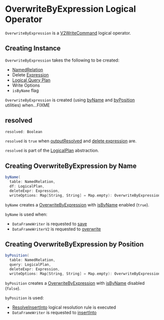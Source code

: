 # OverwriteByExpression Logical Operator

`OverwriteByExpression` is a [V2WriteCommand](V2WriteCommand.md) logical operator.

## Creating Instance

`OverwriteByExpression` takes the following to be created:

* <span id="table"> [NamedRelation](NamedRelation.md)
* <span id="deleteExpr"> Delete [Expression](../expressions/Expression.md)
* <span id="query"> [Logical Query Plan](LogicalPlan.md)
* <span id="writeOptions"> Write Options
* <span id="isByName"> `isByName` flag

`OverwriteByExpression` is created (using [byName](#byName) and [byPosition](#byPosition) utilities) when...FIXME

## <span id="resolved"> resolved

```scala
resolved: Boolean
```

`resolved` is `true` when [outputResolved](V2WriteCommand.md#outputResolved) and [delete expression](#deleteExpr) are.

`resolved` is part of the [LogicalPlan](LogicalPlan.md#resolved) abstraction.

## <span id="byName"> Creating OverwriteByExpression by Name

```scala
byName(
  table: NamedRelation,
  df: LogicalPlan,
  deleteExpr: Expression,
  writeOptions: Map[String, String] = Map.empty): OverwriteByExpression
```

`byName` creates a [OverwriteByExpression](#creating-instance) with [isByName](#isByName) enabled (`true`).

`byName` is used when:

* `DataFrameWriter` is requested to [save](../DataFrameWriter.md#save)
* `DataFrameWriterV2` is requested to [overwrite](../DataFrameWriterV2.md#overwrite)

## <span id="byPosition"> Creating OverwriteByExpression by Position

```scala
byPosition(
  table: NamedRelation,
  query: LogicalPlan,
  deleteExpr: Expression,
  writeOptions: Map[String, String] = Map.empty): OverwriteByExpression
```

`byPosition` creates a [OverwriteByExpression](#creating-instance) with [isByName](#isByName) disabled (`false`).

`byPosition` is used:

* [ResolveInsertInto](../logical-analysis-rules/ResolveInsertInto.md) logical resolution rule is executed
* `DataFrameWriter` is requested to [insertInto](../DataFrameWriter.md#insertInto)
